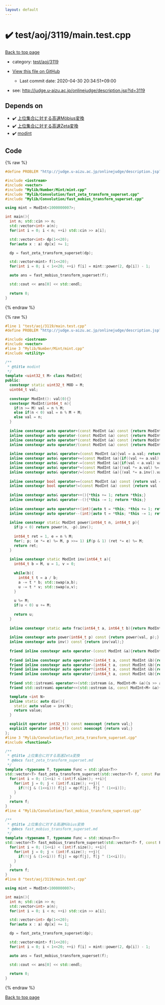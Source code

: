 ```yaml
---
layout: default
---
```


<!-- mathjax config similar to math.stackexchange -->
<script type="text/javascript" async
  src="https://cdnjs.cloudflare.com/ajax/libs/mathjax/2.7.5/MathJax.js?config=TeX-MML-AM_CHTML">
</script>
<script type="text/x-mathjax-config">
  MathJax.Hub.Config({
    TeX: { equationNumbers: { autoNumber: "AMS" }},
    tex2jax: {
      inlineMath: [ ['$','$'] ],
      processEscapes: true
    },
    "HTML-CSS": { matchFontHeight: false },
    displayAlign: "left",
    displayIndent: "2em"
  });
</script>

<script type="text/javascript" src="https://cdnjs.cloudflare.com/ajax/libs/jquery/3.4.1/jquery.min.js"></script>
<script src="https://cdn.jsdelivr.net/npm/jquery-balloon-js@1.1.2/jquery.balloon.min.js" integrity="sha256-ZEYs9VrgAeNuPvs15E39OsyOJaIkXEEt10fzxJ20+2I=" crossorigin="anonymous"></script>
<script type="text/javascript" src="../../../../assets/js/copy-button.js"></script>
<link rel="stylesheet" href="../../../../assets/css/copy-button.css" />


# :heavy_check_mark: test/aoj/3119/main.test.cpp

<a href="../../../../index.html">Back to top page</a>

* category: <a href="../../../../index.html#59b3322e8805b9ff175a68f1a5d31d67">test/aoj/3119</a>
* <a href="{{ site.github.repository_url }}/blob/master/test/aoj/3119/main.test.cpp">View this file on GitHub</a>
    - Last commit date: 2020-04-30 20:34:51+09:00


* see: <a href="http://judge.u-aizu.ac.jp/onlinejudge/description.jsp?id=3119">http://judge.u-aizu.ac.jp/onlinejudge/description.jsp?id=3119</a>


## Depends on

* :heavy_check_mark: <a href="../../../../library/Mylib/Convolution/fast_mobius_transform_superset.cpp.html">上位集合に対する高速Möbius変換</a>
* :heavy_check_mark: <a href="../../../../library/Mylib/Convolution/fast_zeta_transform_superset.cpp.html">上位集合に対する高速Zeta変換</a>
* :heavy_check_mark: <a href="../../../../library/Mylib/Number/Mint/mint.cpp.html">modint</a>


## Code

<a id="unbundled"></a>
{% raw %}
```cpp
#define PROBLEM "http://judge.u-aizu.ac.jp/onlinejudge/description.jsp?id=3119"

#include <iostream>
#include <vector>
#include "Mylib/Number/Mint/mint.cpp"
#include "Mylib/Convolution/fast_zeta_transform_superset.cpp"
#include "Mylib/Convolution/fast_mobius_transform_superset.cpp"

using mint = ModInt<1000000007>;

int main(){
  int n; std::cin >> n;
  std::vector<int> a(n);
  for(int i = 0; i < n; ++i) std::cin >> a[i];

  std::vector<int> dp(1<<20);
  for(auto x : a) dp[x] += 1;

  dp = fast_zeta_transform_superset(dp);

  std::vector<mint> f(1<<20);
  for(int i = 0; i < 1<<20; ++i) f[i] = mint::power(2, dp[i]) - 1;

  auto ans = fast_mobius_transform_superset(f);

  std::cout << ans[0] << std::endl;
  
  return 0;
}

```
{% endraw %}

<a id="bundled"></a>
{% raw %}
```cpp
#line 1 "test/aoj/3119/main.test.cpp"
#define PROBLEM "http://judge.u-aizu.ac.jp/onlinejudge/description.jsp?id=3119"

#include <iostream>
#include <vector>
#line 3 "Mylib/Number/Mint/mint.cpp"
#include <utility>

/**
 * @title modint
 */
template <uint32_t M> class ModInt{
public:
  constexpr static uint32_t MOD = M;
  uint64_t val;
  
  constexpr ModInt(): val(0){}
  constexpr ModInt(int64_t n){
    if(n >= M) val = n % M;
    else if(n < 0) val = n % M + M;
    else val = n;
  }
  
  inline constexpr auto operator+(const ModInt &a) const {return ModInt(val + a.val);}
  inline constexpr auto operator-(const ModInt &a) const {return ModInt(val - a.val);}
  inline constexpr auto operator*(const ModInt &a) const {return ModInt(val * a.val);}
  inline constexpr auto operator/(const ModInt &a) const {return ModInt(val * a.inv().val);}
  
  inline constexpr auto& operator=(const ModInt &a){val = a.val; return *this;}
  inline constexpr auto& operator+=(const ModInt &a){if((val += a.val) >= M) val -= M; return *this;}
  inline constexpr auto& operator-=(const ModInt &a){if(val < a.val) val += M; val -= a.val; return *this;}
  inline constexpr auto& operator*=(const ModInt &a){(val *= a.val) %= M; return *this;}
  inline constexpr auto& operator/=(const ModInt &a){(val *= a.inv().val) %= M; return *this;}
 
  inline constexpr bool operator==(const ModInt &a) const {return val == a.val;}
  inline constexpr bool operator!=(const ModInt &a) const {return val != a.val;}
 
  inline constexpr auto& operator++(){*this += 1; return *this;}
  inline constexpr auto& operator--(){*this -= 1; return *this;}
 
  inline constexpr auto operator++(int){auto t = *this; *this += 1; return t;}
  inline constexpr auto operator--(int){auto t = *this; *this -= 1; return t;}
 
  inline constexpr static ModInt power(int64_t n, int64_t p){
    if(p < 0) return power(n, -p).inv();
    
    int64_t ret = 1, e = n % M;
    for(; p; (e *= e) %= M, p >>= 1) if(p & 1) (ret *= e) %= M;
    return ret;
  }
 
  inline constexpr static ModInt inv(int64_t a){
    int64_t b = M, u = 1, v = 0;
    
    while(b){
      int64_t t = a / b;
      a -= t * b; std::swap(a,b);
      u -= t * v; std::swap(u,v);
    }
 
    u %= M;
    if(u < 0) u += M;
    
    return u;
  }
 
  inline constexpr static auto frac(int64_t a, int64_t b){return ModInt(a) / ModInt(b);}
  
  inline constexpr auto power(int64_t p) const {return power(val, p);}
  inline constexpr auto inv() const {return inv(val);}
 
  friend inline constexpr auto operator-(const ModInt &a){return ModInt(-a.val);}
 
  friend inline constexpr auto operator+(int64_t a, const ModInt &b){return ModInt(a) + b;}
  friend inline constexpr auto operator-(int64_t a, const ModInt &b){return ModInt(a) - b;}
  friend inline constexpr auto operator*(int64_t a, const ModInt &b){return ModInt(a) * b;}
  friend inline constexpr auto operator/(int64_t a, const ModInt &b){return ModInt(a) / b;}
 
  friend std::istream& operator>>(std::istream &s, ModInt<M> &a){s >> a.val; return s;}
  friend std::ostream& operator<<(std::ostream &s, const ModInt<M> &a){s << a.val; return s;}

  template <int N>
  inline static auto div(){
    static auto value = inv(N);
    return value;
  }

  explicit operator int32_t() const noexcept {return val;}
  explicit operator int64_t() const noexcept {return val;}
};
#line 3 "Mylib/Convolution/fast_zeta_transform_superset.cpp"
#include <functional>

/**
 * @title 上位集合に対する高速Zeta変換
 * @docs fast_zeta_transform_superset.md
 */
template <typename T, typename Func = std::plus<T>>
std::vector<T> fast_zeta_transform_superset(std::vector<T> f, const Func &op = std::plus<T>()){
  for(int i = 0; (1<<i) < (int)f.size(); ++i){
    for(int j = 0; j < (int)f.size(); ++j){
      if(!(j & (1<<i))) f[j] = op(f[j], f[j ^ (1<<i)]);
    }
  }
  return f;
}
#line 4 "Mylib/Convolution/fast_mobius_transform_superset.cpp"

/**
 * @title 上位集合に対する高速Möbius変換
 * @docs fast_mobius_transform_superset.md
 */
template <typename T, typename Func = std::minus<T>>
std::vector<T> fast_mobius_transform_superset(std::vector<T> f, const Func &op = std::minus<T>()){
  for(int i = 0; (1<<i) < (int)f.size(); ++i){
    for(int j = 0; j < (int)f.size(); ++j){
      if(!(j & (1<<i))) f[j] = op(f[j], f[j ^ (1<<i)]);
    }
  }
  return f;
}
#line 8 "test/aoj/3119/main.test.cpp"

using mint = ModInt<1000000007>;

int main(){
  int n; std::cin >> n;
  std::vector<int> a(n);
  for(int i = 0; i < n; ++i) std::cin >> a[i];

  std::vector<int> dp(1<<20);
  for(auto x : a) dp[x] += 1;

  dp = fast_zeta_transform_superset(dp);

  std::vector<mint> f(1<<20);
  for(int i = 0; i < 1<<20; ++i) f[i] = mint::power(2, dp[i]) - 1;

  auto ans = fast_mobius_transform_superset(f);

  std::cout << ans[0] << std::endl;
  
  return 0;
}

```
{% endraw %}

<a href="../../../../index.html">Back to top page</a>

